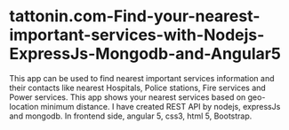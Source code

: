 # tattonin.com-Find-your-nearest-important-services-with-Nodejs-ExpressJs-Mongodb-and-Angular5
This app can be used to find nearest important services information and their contacts like nearest Hospitals, Police stations, Fire services and Power services. This app shows your nearest services based on geo-location minimum distance.  I have created REST API by nodejs, expressJs and mongodb. In frontend side, angular 5, css3, html 5, Bootstrap.
